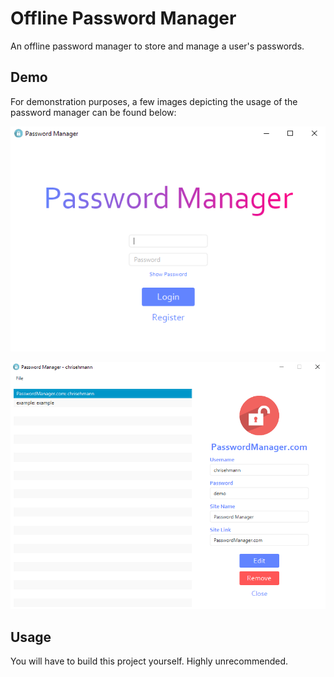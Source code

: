 # Offline Password Manager

An offline password manager to store and manage a user's passwords.

## Demo

For demonstration purposes, a few images depicting the usage of the password manager can be found below:


![Login Screen](login.png)

![Homescreen](homescreen.png)


## Usage

You will have to build this project yourself. Highly unrecommended.

